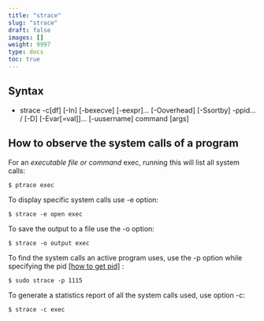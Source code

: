 ```yaml
---
title: "strace"
slug: "strace"
draft: false
images: []
weight: 9997
type: docs
toc: true
---
```


## Syntax
- strace  -c[df]  [-In]  [-bexecve]  [-eexpr]...  [-Ooverhead] [-Ssortby]
       -ppid... / [-D] [-Evar[=val]]... [-uusername] command [args]


## How to observe the system calls of a program
For an *executable file *or* command* exec, running this will list all system calls:

    $ ptrace exec

To display specific system calls use -e option:

    $ strace -e open exec

To save the output to a file use the -o option:

    $ strace -o output exec

To find the system calls an active program uses, use the -p option while specifying the pid [[how to get pid]][1] :

    $ sudo strace -p 1115

To generate a statistics report of all the system calls used, use option -c:

    $ strace -c exec 



[1]:https://stackoverflow.com/questions/31676071/how-to-get-process-id-of-specific-process

